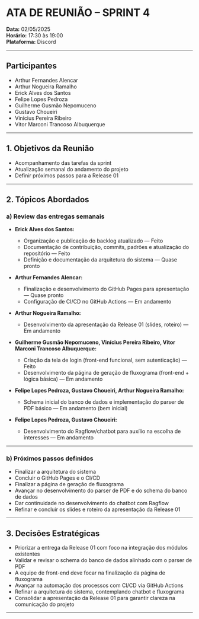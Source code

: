 # ATA DE REUNIÃO – SPRINT 4

**Data:** 02/05/2025  
**Horário:** 17:30 às 19:00  
**Plataforma:** Discord  

---

## Participantes

- Arthur Fernandes Alencar  
- Arthur Nogueira Ramalho  
- Erick Alves dos Santos  
- Felipe Lopes Pedroza  
- Guilherme Gusmão Nepomuceno  
- Gustavo Choueiri  
- Vinícius Pereira Ribeiro  
- Vitor Marconi Trancoso Albuquerque  

---

## 1. Objetivos da Reunião

- Acompanhamento das tarefas da sprint  
- Atualização semanal do andamento do projeto  
- Definir próximos passos para a Release 01  

---

## 2. Tópicos Abordados

### a) Review das entregas semanais

- **Erick Alves dos Santos:**  
  - Organização e publicação do backlog atualizado — Feito  
  - Documentação de contribuição, commits, padrões e atualização do repositório — Feito  
  - Definição e documentação da arquitetura do sistema — Quase pronto  

- **Arthur Fernandes Alencar:**  
  - Finalização e desenvolvimento do GitHub Pages para apresentação — Quase pronto  
  - Configuração de CI/CD no GitHub Actions — Em andamento  

- **Arthur Nogueira Ramalho:**  
  - Desenvolvimento da apresentação da Release 01 (slides, roteiro) — Em andamento  

- **Guilherme Gusmão Nepomuceno, Vinícius Pereira Ribeiro, Vitor Marconi Trancoso Albuquerque:**  
  - Criação da tela de login (front-end funcional, sem autenticação) — Feito  
  - Desenvolvimento da página de geração de fluxograma (front-end + lógica básica) — Em andamento  

- **Felipe Lopes Pedroza, Gustavo Choueiri, Arthur Nogueira Ramalho:**  
  - Schema inicial do banco de dados e implementação do parser de PDF básico — Em andamento (bem inicial)  

- **Felipe Lopes Pedroza, Gustavo Choueiri:**  
  - Desenvolvimento do Ragflow/chatbot para auxílio na escolha de interesses — Em andamento  

---

### b) Próximos passos definidos

- Finalizar a arquitetura do sistema  
- Concluir o GitHub Pages e o CI/CD  
- Finalizar a página de geração de fluxograma  
- Avançar no desenvolvimento do parser de PDF e do schema do banco de dados  
- Dar continuidade no desenvolvimento do chatbot com Ragflow  
- Refinar e concluir os slides e roteiro da apresentação da Release 01  

---

## 3. Decisões Estratégicas

- Priorizar a entrega da Release 01 com foco na integração dos módulos existentes  
- Validar e revisar o schema do banco de dados alinhado com o parser de PDF  
- A equipe de front-end deve focar na finalização da página de fluxograma  
- Avançar na automação dos processos com CI/CD via GitHub Actions  
- Refinar a arquitetura do sistema, contemplando chatbot e fluxograma  
- Consolidar a apresentação da Release 01 para garantir clareza na comunicação do projeto  

---
